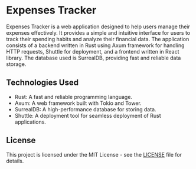 # Expenses Tracker

Expenses Tracker is a web application designed to help users manage their expenses effectively. It provides a simple and intuitive interface for users to track their spending habits and analyze their financial data. The application consists of a backend written in Rust using Axum framework for handling HTTP requests, Shuttle for deployment, and a frontend written in React library. The database used is SurrealDB, providing fast and reliable data storage.

## Technologies Used

- Rust: A fast and reliable programming language.
- Axum: A web framework built with Tokio and Tower.
- SurrealDB: A high-performance database for storing data.
- Shuttle: A deployment tool for seamless deployment of Rust applications.

## License

This project is licensed under the MIT License - see the [LICENSE](./LICENSE) file for details.
